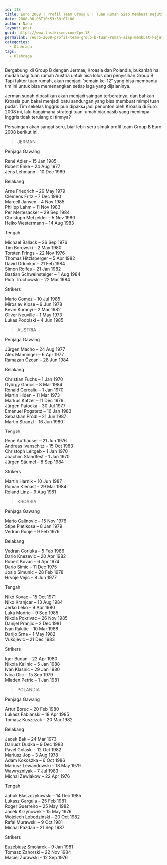 ```yaml
---
id: 118
title: Euro 2008 | Profil Team Group B | Tuan Rumah Siap Membuat Kejutan.
date: 2008-06-03T10:53:38+07:00
author: Nana
layout: post
guid: https://www.tasikisme.com/?p=118
permalink: /euro-2008-profil-team-group-b-tuan-rumah-siap-membuat-kejutan/
categories:
  - Olahraga
tags:
  - Olahraga
---
```

Bergabung  di Group B dengan Jerman, Kroasia dan Polandia, bukanlah hal mudah bagi tuan rumah Austria untuk bisa lolos dari penyisihan Group B. Tapi faktor tuan rumah, akan menjadi ‘pemain ke-12” yang bisa membantu tim ini untuk bisa memenangkan setiap laga yang dijalaninya.

Jerman sudah dipastikan akan menjadi saingan terberatnya, dan bahkan Kroasia pun bakal menjadi batu sandungan yang bisa membuat mimpi tuan pudar. Tim sekelas Inggris pun dipaksa jadi penonton oleh Kroasia di Euro 2008 ini, lalu bagaimana strategi tuan rumah biar nasib yang menimpa Inggris tidak terulang di timnya?

Persaingan akan sangat seru, biar lebih seru simak profil team Group B Euro 2008 berikut ini.

> JERMAN

Penjaga Gawang

René Adler &#8211; 15 Jan 1985  
Robert Enke &#8211; 24 Aug 1977  
Jens Lehmann &#8211; 10 Dec 1969

Belakang

Arne Friedrich &#8211; 29 May 1979  
Clemens Fritz &#8211; 7 Dec 1980  
Marcell Jansen &#8211; 4 Nov 1985  
Philipp Lahm &#8211; 11 Nov 1983  
Per Mertesacker &#8211; 29 Sep 1984  
Christoph Metzelder &#8211; 5 Nov 1980  
Heiko Westermann &#8211; 14 Aug 1983

Tengah

Michael Ballack &#8211; 26 Sep 1976  
Tim Borowski &#8211; 2 May 1980  
Torsten Frings &#8211; 22 Nov 1976  
Thomas Hitzlsperger &#8211; 5 Apr 1982  
David Odonkor &#8211; 21 Feb 1984  
Simon Rolfes &#8211; 21 Jan 1982  
Bastian Schweinsteiger &#8211; 1 Aug 1984  
Piotr Trochowski &#8211; 22 Mar 1984

Strikers

Mario Gomez &#8211; 10 Jul 1985  
Miroslav Klose &#8211; 9 Jun 1978  
Kevin Kuranyi &#8211; 2 Mar 1982  
Oliver Neuville &#8211; 1 May 1973  
Lukas Podolski &#8211; 4 Jun 1985

> AUSTRIA

Penjaga Gawang

Jürgen Macho &#8211; 24 Aug 1977  
Alex Manninger &#8211; 6 Apr 1977  
Ramazan Özcan &#8211; 28 Jun 1984

Belakang

Christian Fuchs &#8211; 1 Jan 1970  
György Garics &#8211; 8 Mar 1984  
Ronald Gercaliu &#8211; 1 Jan 1970  
Martin Hiden &#8211; 11 Mar 1973  
Markus Katzer &#8211; 11 Dec 1979  
Jürgen Patocka &#8211; 30 Jul 1977  
Emanuel Pogatetz &#8211; 16 Jan 1983  
Sebastian Prödl &#8211; 21 Jun 1987  
Martin Stranzl &#8211; 16 Jun 1980

Tengah

Rene Aufhauser &#8211; 21 Jun 1976  
Andreas Ivanschitz &#8211; 15 Oct 1983  
Christoph Leitgeb &#8211; 1 Jan 1970  
Joachim Standfest &#8211; 1 Jan 1970  
Jürgen Säumel &#8211; 8 Sep 1984

Strikers

Martin Harnik &#8211; 10 Jun 1987  
Roman Kienast &#8211; 29 Mar 1984  
Roland Linz &#8211; 9 Aug 1981

> KROASIA

Penjaga Gawang

Mario Galinovic &#8211; 15 Nov 1976  
Stipe Pletikosa &#8211; 8 Jan 1979  
Vedran Runje &#8211; 9 Feb 1976

Belakang

Vedran Corluka &#8211; 5 Feb 1986  
Dario Knezevic &#8211; 20 Apr 1982  
Robert Kovac &#8211; 6 Apr 1974  
Dario Simic &#8211; 11 Dec 1975  
Josip Simunic &#8211; 28 Feb 1978  
Hrvoje Vejic &#8211; 8 Jun 1977

Tengah

Niko Kovac &#8211; 15 Oct 1971  
Niko Kranjcar &#8211; 13 Aug 1984  
Jerko Leko &#8211; 9 Apr 1980  
Luka Modric &#8211; 9 Sep 1985  
Nikola Pokrivac &#8211; 26 Nov 1985  
Danijel Pranjic &#8211; 2 Dec 1981  
Ivan Rakitic &#8211; 10 Mar 1988  
Darijo Srna &#8211; 1 May 1982  
Vukojevic &#8211; 21 Dec 1983

Strikers

Igor Budan &#8211; 22 Apr 1980  
Nikola Kalinic &#8211; 5 Jan 1988  
Ivan Klasnic &#8211; 29 Jan 1980  
Ivica Olic &#8211; 15 Sep 1979  
Mladen Petric &#8211; 1 Jan 1981

> POLANDIA

Penjaga Gawang

Artur Boruc &#8211; 20 Feb 1980  
Lukasz Fabianski &#8211; 18 Apr 1985  
Tomasz Kuszczak &#8211; 20 Mar 1982

Belakang

Jacek Bak &#8211; 24 Mar 1973  
Dariusz Dudka &#8211; 9 Dec 1983  
Pavel Golaski &#8211; 12 Oct 1982  
Mariusz Jop &#8211; 3 Aug 1978  
Adam Kokoszka &#8211; 6 Oct 1986  
Mariusz Lewandowski &#8211; 18 May 1979  
Wawryzniyak &#8211; 7 Jul 1983  
Michal Zewlakow &#8211; 22 Apr 1976

Tengah

Jabuk Blaszczykowski &#8211; 14 Dec 1985  
Lukasz Gargula &#8211; 25 Feb 1981  
Roger Guerreiro &#8211; 25 May 1982  
Jacek Krzynowek &#8211; 15 May 1976  
Wojciech Lobodzinski &#8211; 20 Oct 1982  
Rafal Murawski &#8211; 9 Oct 1981  
Michal Pazdan &#8211; 21 Sep 1987

Strikers

Euzebiusz Smolarek &#8211; 9 Jan 1981  
Tomasz Zahorski &#8211; 22 Nov 1984  
Maciej Zurawski &#8211; 12 Sep 1976